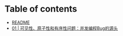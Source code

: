 # Table of contents

* [README](README.md)
* [01 | 可见性、原子性和有序性问题：并发编程Bug的源头](01-ke-jian-xing-yuan-zi-xing-he-you-xu-xing-wen-ti-bing-fa-bian-cheng-bug-de-yuan-tou.md)
